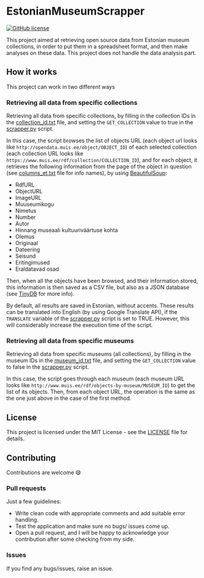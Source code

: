 # EstonianMuseumScrapper
[![GitHub license](https://img.shields.io/github/license/AlexandreLadriere/EstonianMuseumScrapper.svg)](https://github.com/AlexandreLadriere/EstonianMuseumScrapper/blob/master/LICENSE)

This project aimed at retrieving open source data from Estonian museum collections, in order to put them in a spreadsheet format, and then make analyses on these data.
This project does not handle the data analysis part.

## How it works
This project can work in two different ways

### Retrieving all data from specific collections
Retrieving all data from specific collections, by filling in the collection IDs in the [collection_id.txt] file, and setting the ``GET_COLLECTION`` value to true in the [scrapper.py] script.

In this case, the script browses the list of objects URL (each object url looks like ``http://opendata.muis.ee/object/OBJECT_ID``) of each selected collection (each collection URL looks like ``https://www.muis.ee/rdf/collection/COLLECTION_ID``), and for each object, it retrieves the following information from the page of the object in question (see [columns_et.txt] file for info names), by using [BeautifulSoup]: 
- RdfURL
- ObjectURL
- ImageURL
- Muuseumikogu
- Nimetus
- Number
- Autor
- Hinnang museaali kultuuriväärtuse kohta
- Olemus
- Originaal
- Dateering
- Seisund
- Eritingimused
- Eraldatavad osad

Then, when all the objects have been browsed, and their information stored, this information is then saved as a CSV file, but also as a JSON database (see [TinyDB] for more info).

By default, all results are saved in Estonian, without accents. These results can be translated into English (by using Google Translate API), if the ``TRANSLATE`` variable of the [scrapper.py] script is set to TRUE. However, this will considerably increase the execution time of the script.


### Retrieving all data from specific museums
Retrieving all data from specific museums (all collections), by filling in the museum IDs in the [museum_id.txt] file, and setting the ``GET_COLLECTION`` value to false in the [scrapper.py] script.

In this case, the script goes through each museum (each museum URL looks like ``http://www.muis.ee/rdf/objects-by-museum/MUSEUM_ID``) to get the list of its objects. Then, from each object URL, the operation is the same as the one just above in the case of the first method.

## License
This project is licensed under the MIT License - see the [LICENSE] file for details.

## Contributing
Contributions are welcome :smile:

### Pull requests
Just a few guidelines:
-   Write clean code with appropriate comments and add suitable error handling.
-   Test the application and make sure no bugs/ issues come up.
-   Open a pull request, and I will be happy to acknowledge your contribution after some checking from my side.

### Issues
If you find any bugs/issues, raise an issue.

  [LICENSE]: <LICENSE>
  [scrapper.py]: <https://github.com/AlexandreLadriere/EstonianMuseumScrapper/blob/main/src/scrapper.py>
  [collection_id.txt]: <https://github.com/AlexandreLadriere/EstonianMuseumScrapper/blob/main/resources/collection_id.txt>
  [museum_id.txt]: <https://github.com/AlexandreLadriere/EstonianMuseumScrapper/blob/main/resources/museum_id.txt>
  [columns_et.txt]: <https://github.com/AlexandreLadriere/EstonianMuseumScrapper/blob/main/resources/columns_et.txt>
  [TinyDB]: <https://tinydb.readthedocs.io/en/latest/>
  [BeautifulSoup]: <https://www.crummy.com/software/BeautifulSoup/bs4/doc/>
